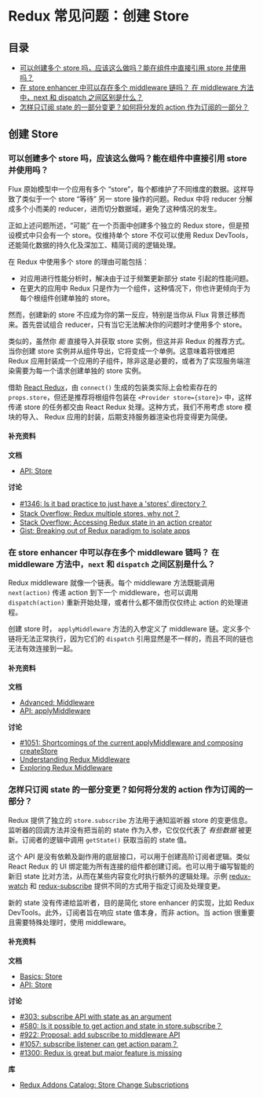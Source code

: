 # Redux 常见问题：创建 Store

## 目录

- [可以创建多个 store 吗，应该这么做吗？能在组件中直接引用 store 并使用吗？](#store-setup-multiple-stores)
- [在 store enhancer 中可以存在多个 middleware 链吗？ 在 middleware 方法中，next 和 dispatch 之间区别是什么？](#store-setup-middleware-chains)
- [怎样只订阅 state 的一部分变更？如何将分发的 action 作为订阅的一部分？](#store-setup-subscriptions)

## 创建 Store

<a id="store-setup-multiple-stores"></a>
### 可以创建多个 store 吗，应该这么做吗？能在组件中直接引用 store 并使用吗？

Flux 原始模型中一个应用有多个 “store”，每个都维护了不同维度的数据。这样导致了类似于一个 store “等待” 另一 store 操作的问题。Redux 中将 reducer 分解成多个小而美的 reducer，进而切分数据域，避免了这种情况的发生。

正如上述问题所述，“可能” 在一个页面中创建多个独立的 Redux store，但是预设模式中只会有一个 store。仅维持单个 store 不仅可以使用 Redux DevTools，还能简化数据的持久化及深加工、精简订阅的逻辑处理。

在 Redux 中使用多个 store 的理由可能包括：

* 对应用进行性能分析时，解决由于过于频繁更新部分 state 引起的性能问题。
* 在更大的应用中 Redux 只是作为一个组件，这种情况下，你也许更倾向于为每个根组件创建单独的 store。

然而，创建新的 store 不应成为你的第一反应，特别是当你从 Flux 背景迁移而来。首先尝试组合 reducer，只有当它无法解决你的问题时才使用多个 store。

类似的，虽然你 *能* 直接导入并获取 store 实例，但这并非 Redux 的推荐方式。当你创建 store 实例并从组件导出，它将变成一个单例。这意味着将很难把 Redux 应用封装成一个应用的子组件，除非这是必要的，或者为了实现服务端渲染需要为每一个请求创建单独的 store 实例。

借助 [React Redux](https://github.com/rackt/react-redux)，由 `connect()` 生成的包装类实际上会检索存在的 `props.store`，但还是推荐将根组件包装在 `<Provider store={store}>` 中，这样传递 store 的任务都交由 React Redux 处理。这种方式，我们不用考虑 store 模块的导入、 Redux 应用的封装，后期支持服务器渲染也将变得更为简便。

#### 补充资料

**文档**

- [API: Store](/docs/api/Store.md)

**讨论**

- [#1346: Is it bad practice to just have a 'stores' directory？](https://github.com/reactjs/redux/issues/1436)
- [Stack Overflow: Redux multiple stores, why not？](http://stackoverflow.com/questions/33619775/redux-multiple-stores-why-not)
- [Stack Overflow: Accessing Redux state in an action creator](http://stackoverflow.com/questions/35667249/accessing-redux-state-in-an-action-creator)
- [Gist: Breaking out of Redux paradigm to isolate apps](https://gist.github.com/gaearon/eeee2f619620ab7b55673a4ee2bf8400)

<a id="store-setup-middleware-chains"></a>
### 在 store enhancer 中可以存在多个 middleware 链吗？ 在 middleware 方法中，`next` 和 `dispatch` 之间区别是什么？

Redux middleware 就像一个链表。每个 middleware 方法既能调用 `next(action)` 传递 action 到下一个 middleware，也可以调用 `dispatch(action)` 重新开始处理，或者什么都不做而仅仅终止 action 的处理进程。

创建 store 时， `applyMiddleware` 方法的入参定义了 middleware 链。定义多个链将无法正常执行，因为它们的 `dispatch` 引用显然是不一样的，而且不同的链也无法有效连接到一起。

#### 补充资料

**文档**

- [Advanced: Middleware](/docs/advanced/Middleware.md)
- [API: applyMiddleware](/docs/api/applyMiddleware.md)

**讨论**

- [#1051: Shortcomings of the current applyMiddleware and composing createStore](https://github.com/reactjs/redux/issues/1051)
- [Understanding Redux Middleware](https://medium.com/@meagle/understanding-87566abcfb7a)
- [Exploring Redux Middleware](http://blog.krawaller.se/posts/exploring-redux-middleware/)

<a id="store-setup-subscriptions"></a>
### 怎样只订阅 state 的一部分变更？如何将分发的 action 作为订阅的一部分？

Redux 提供了独立的 `store.subscribe` 方法用于通知监听器 store 的变更信息。监听器的回调方法并没有把当前的 state 作为入参，它仅仅代表了 *有些数据* 被更新。订阅者的逻辑中调用 `getState()` 获取当前的 state 值。

这个 API 是没有依赖及副作用的底层接口，可以用于创建高阶订阅者逻辑。类似 React Redux 的 UI 绑定能为所有连接的组件都创建订阅。也可以用于编写智能的新旧 state 比对方法，从而在某些内容变化时执行额外的逻辑处理。示例 [redux-watch](https://github.com/jprichardson/redux-watch) 和 [redux-subscribe](https://github.com/ashaffer/redux-subscribe) 提供不同的方式用于指定订阅及处理变更。

新的 state 没有传递给监听者，目的是简化 store enhancer 的实现，比如 Redux DevTools。此外，订阅者旨在响应 state 值本身，而非 action。当 action 很重要且需要特殊处理时，使用 middleware。

#### 补充资料

**文档**

- [Basics: Store](/docs/basics/Store.md)
- [API: Store](/docs/api/Store.md)

**讨论**

- [#303: subscribe API with state as an argument](https://github.com/reactjs/redux/issues/303)
- [#580: Is it possible to get action and state in store.subscribe？](https://github.com/reactjs/redux/issues/580)
- [#922: Proposal: add subscribe to middleware API](https://github.com/reactjs/redux/issues/922)
- [#1057: subscribe listener can get action param？](https://github.com/reactjs/redux/issues/1057)
- [#1300: Redux is great but major feature is missing](https://github.com/reactjs/redux/issues/1300)

**库**

- [Redux Addons Catalog: Store Change Subscriptions](https://github.com/markerikson/redux-ecosystem-links/blob/master/store.md#store-change-subscriptions)
